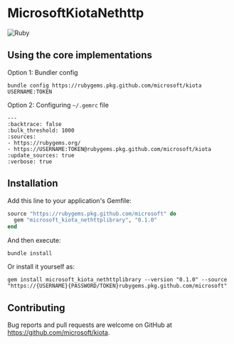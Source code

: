 # MicrosoftKiotaNethttp

![Ruby](https://github.com/microsoft/kiota/actions/workflows/http-ruby-nethttp.yml/badge.svg)

## Using the core implementations

Option 1: Bundler config

```shell
bundle config https://rubygems.pkg.github.com/microsoft/kiota USERNAME:TOKEN
```

Option 2: Configuring `~/.gemrc` file

```
---
:backtrace: false
:bulk_threshold: 1000
:sources:
- https://rubygems.org/
- https://USERNAME:TOKEN@rubygems.pkg.github.com/microsoft/kiota
:update_sources: true
:verbose: true  
```

## Installation

Add this line to your application's Gemfile:

```ruby
source "https://rubygems.pkg.github.com/microsoft" do
  gem "microsoft_kiota_nethttplibrary", "0.1.0"
end
```

And then execute:

```shell
bundle install
```

Or install it yourself as:

```shell
gem install microsoft_kiota_nethttplibrary --version "0.1.0" --source "https://{USERNAME}{PASSWORD/TOKEN}rubygems.pkg.github.com/microsoft"
```

## Contributing

Bug reports and pull requests are welcome on GitHub at https://github.com/microsoft/kiota.
